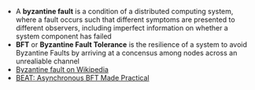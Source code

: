 
- A __byzantine fault__ is a condition of a distributed computing system, where a fault occurs such that different symptoms are presented to different observers, including imperfect information on whether a system component has failed
- __BFT__ or __Byzantine Fault Tolerance__ is the resilience of a system to avoid Byzantine Faults by arriving at a concensus among nodes across an unrealiable channel
- [Byzantine fault on Wikipedia](https://en.wikipedia.org/wiki/Byzantine_fault)
- [BEAT: Asynchronous BFT Made Practical](https://www.youtube.com/watch?v=u0nypF5AIF4)
